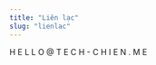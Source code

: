 ```yaml
---
title: "Liên lạc"
slug: "lienlac"
---
```


<!-- Follow me, @zennochien_tech -->

H E L L O @ T E C H - C H I E N  . M E
